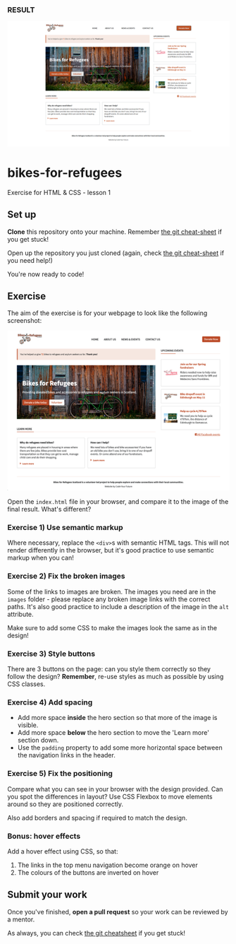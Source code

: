 ### RESULT

![Bike For Refugees: final design](/bike_for_refugees_screenshot.png)

# bikes-for-refugees

Exercise for HTML & CSS - lesson 1

## Set up

**Clone** this repository onto your machine. Remember [the git cheat-sheet](https://syllabus.codeyourfuture.io/git/desktop/cheatsheet#i-want-to-get-code-from-a-repo-onto-my-computer-cloning) if you get stuck!

Open up the repository you just cloned (again, check [the git cheat-sheet](https://syllabus.codeyourfuture.io/git/desktop/cheatsheet#i-want-to-open-visual-studio-code-with-code-from-my-repository) if you need help!)

You're now ready to code!

## Exercise

The aim of the exercise is for your webpage to look like the following screenshot:

![Bike For Refugees: final design](bikes-for-refugees_final-design.png)

Open the `index.html` file in your browser, and compare it to the image of the final result. What's different?

### Exercise 1) Use semantic markup

Where necessary, replace the `<div>`s with semantic HTML tags. This will not render differently in the browser, but it's good practice to use semantic markup when you can!

### Exercise 2) Fix the broken images

Some of the links to images are broken. The images you need are in the `images` folder - please replace any broken image links with the correct paths.
It's also good practice to include a description of the image in the `alt` attribute.

Make sure to add some CSS to make the images look the same as in the design!

### Exercise 3) Style buttons

There are 3 buttons on the page: can you style them correctly so they follow the design?
**Remember**, re-use styles as much as possible by using CSS classes.

### Exercise 4) Add spacing

- Add more space **inside** the hero section so that more of the image is visible.
- Add more space **below** the hero section to move the 'Learn more' section down.
- Use the `padding` property to add some more horizontal space between the navigation links in the header.

### Exercise 5) Fix the positioning

Compare what you can see in your browser with the design provided. Can you spot the differences in layout? Use CSS Flexbox to move elements around so they are positioned correctly.

Also add borders and spacing if required to match the design.

### Bonus: hover effects

Add a hover effect using CSS, so that:

1. The links in the top menu navigation become orange on hover
2. The colours of the buttons are inverted on hover

## Submit your work

Once you've finished, **open a pull request** so your work can be reviewed by a mentor.

As always, you can check [the git cheatsheet](https://syllabus.codeyourfuture.io/git/desktop/cheatsheet#i-want-to-send-my-code-to-volunteers-pushing) if you get stuck!

